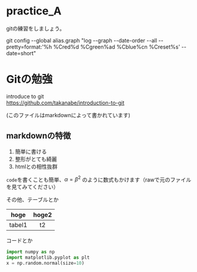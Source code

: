 # practice_A
gitの練習をしましょう。

git config --global alias.graph "log --graph --date-order --all --pretty=format:'%h %Cred%d %Cgreen%ad %Cblue%cn %Creset%s' --date=short"

# Gitの勉強

introduce to git  
https://github.com/takanabe/introduction-to-git

(このファイルはmarkdownによって書かれています)

## markdownの特徴

1. 簡単に書ける
2. 整形がとても綺麗
3. htmlとの相性抜群

`code`を書くことも簡単、$\alpha=\beta^2$ のように数式もかけます（rawで元のファイルを見てみてください）

その他、テーブルとか

|hoge|hoge2|
|:-:|:-:|
|tabel1|t2|

コードとか

```python
import numpy as np
import matplotlib.pyplot as plt
x = np.random.normal(size=10)
```

